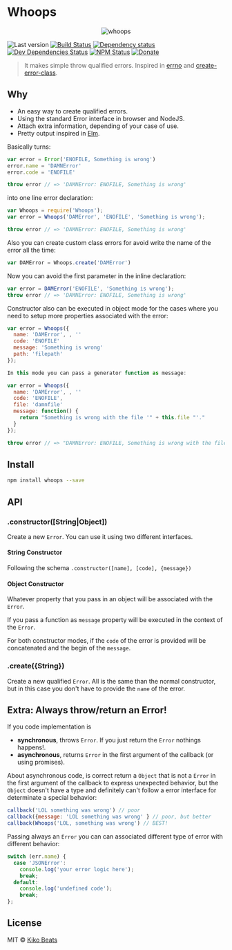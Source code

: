 # Whoops

<p align="center">
  <img src="https://i.imgur.com/93fMUWX.png" alt="whoops">
</p>

![Last version](https://img.shields.io/github/tag/Kikobeats/whoops.svg?style=flat-square)
[![Build Status](http://img.shields.io/travis/Kikobeats/whoops/master.svg?style=flat-square)](https://travis-ci.org/Kikobeats/whoops)
[![Dependency status](http://img.shields.io/david/Kikobeats/whoops.svg?style=flat-square)](https://david-dm.org/Kikobeats/whoops)
[![Dev Dependencies Status](http://img.shields.io/david/dev/Kikobeats/whoops.svg?style=flat-square)](https://david-dm.org/Kikobeats/whoops#info=devDependencies)
[![NPM Status](http://img.shields.io/npm/dm/whoops.svg?style=flat-square)](https://www.npmjs.org/package/whoops)
[![Donate](https://img.shields.io/badge/donate-paypal-blue.svg?style=flat-square)](https://paypal.me/kikobeats)

> It makes simple throw qualified errors. Inspired in [errno](https://github.com/rvagg/node-errno) and [create-error-class](https://github.com/floatdrop/create-error-class).

## Why

- An easy way to create qualified errors.
- Using the standard Error interface in browser and NodeJS.
- Attach extra information, depending of your case of use.
- Pretty output inspired in [Elm](https://twitter.com/GregorySchier/status/732830868562182144).

Basically turns:

```js
var error = Error('ENOFILE, Something is wrong')
error.name = 'DAMNError'
error.code = 'ENOFILE'

throw error // => 'DAMNError: ENOFILE, Something is wrong'
```

into one line error declaration:

```js
var Whoops = require('Whoops');
var error = Whoops('DAMError', 'ENOFILE', 'Something is wrong');

throw error // => 'DAMNError: ENOFILE, Something is wrong'
```

Also you can create custom class errors for avoid write the name of the error
all the time:

```js
var DAMError = Whoops.create('DAMError')
```

Now you can avoid the first parameter in the inline declaration:

```js
var error = DAMError('ENOFILE', 'Something is wrong');
throw error // => 'DAMNError: ENOFILE, Something is wrong'
```

Constructor also can be executed in object mode for the cases where you need to
setup more properties associated with the error:

```js
var error = Whoops({
  name: 'DAMError', , ''
  code: 'ENOFILE'
  message: 'Something is wrong'
  path: 'filepath'
});

In this mode you can pass a generator function as message:

var error = Whoops({
  name: 'DAMError', , ''
  code: 'ENOFILE',
  file: 'damnfile'
  message: function() {
    return "Something is wrong with the file '" + this.file "'."
  }
});

throw error // => "DAMNError: ENOFILE, Something is wrong with the file 'damnfile'"
```

## Install

```bash
npm install whoops --save
```

## API

### .constructor([String|Object])

Create a new `Error`. You can use it using two different interfaces.

#### String Constructor

Following the schema `.constructor([name], [code], {message})`

#### Object Constructor

Whatever property that you pass in an object will be associated with the `Error`.

If you pass a function as `message` property will be executed in the context
of the `Error`.

For both constructor modes, if the `code` of the error is provided will be
concatenated and the begin of the `message`.

### .create({String})

Create a new qualified `Error`. All is the same than the normal constructor,
but in this case you don't have to provide the `name` of the error.

## Extra: Always throw/return an Error!

If you code implementation is

- **synchronous**, throws `Error`. If you just return the `Error` nothings happens!.
- **asynchronous**, returns `Error` in the first argument of the callback (or using promises).

About asynchronous code, is correct return a `Object` that is not a `Error` in the first argument of the callback to express unexpected behavior, but the `Object` doesn't have a type and definitely can't  follow a error interface for determinate a special behavior:

```js
callback('LOL something was wrong') // poor
callback({message: 'LOL something was wrong' } // poor, but better
callback(Whoops('LOL, something was wrong') // BEST!
```

Passing always an `Error` you can can associated different type of error with different behavior:

```js
switch (err.name) {
  case 'JSONError':
    console.log('your error logic here');
    break;
  default:
    console.log('undefined code');
    break;
};
```

## License

MIT © [Kiko Beats](http://www.kikobeats.com)
